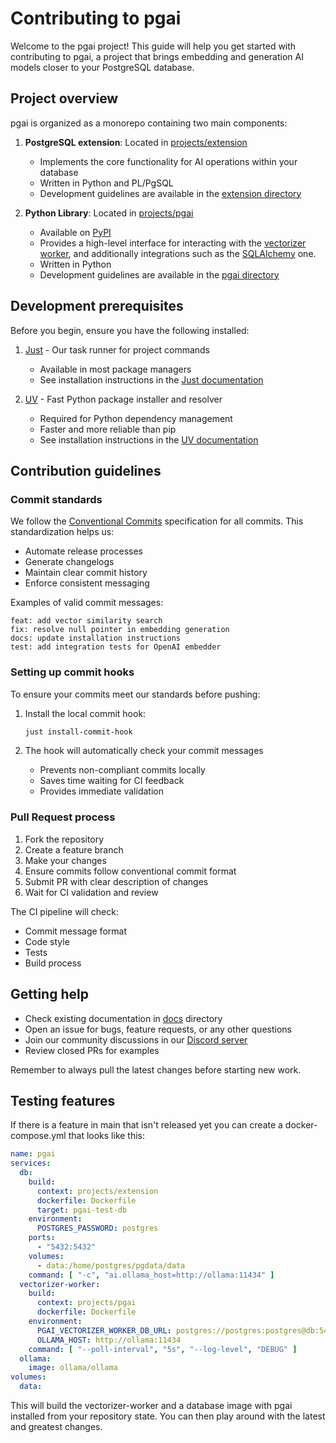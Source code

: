 # Contributing to pgai

Welcome to the pgai project! This guide will help you get started with contributing to pgai, a project that brings embedding and generation AI models closer to your PostgreSQL database.

## Project overview

pgai is organized as a monorepo containing two main components:

1. **PostgreSQL extension**: Located in [projects/extension](./projects/extension)
   - Implements the core functionality for AI operations within your database
   - Written in Python and PL/PgSQL
   - Development guidelines are available in the [extension directory](./projects/extension/DEVELOPMENT.md)

2. **Python Library**: Located in [projects/pgai](./projects/pgai)
   - Available on [PyPI][pgai-pypi]
   - Provides a high-level interface for interacting with the [vectorizer worker](docs/vectorizer/worker.md), and additionally integrations such as the [SQLAlchemy](/docs/vectorizer/python-integration.md) one.
   - Written in Python
   - Development guidelines are available in the [pgai directory](./projects/pgai/DEVELOPMENT.md)

## Development prerequisites

Before you begin, ensure you have the following installed:

1. [Just][just-gh] - Our task runner for project commands
   - Available in most package managers
   - See installation instructions in the [Just documentation][just-docs]

2. [UV][uv-website] - Fast Python package installer and resolver 
   - Required for Python dependency management
   - Faster and more reliable than pip
   - See installation instructions in the [UV documentation][uv-docs]

## Contribution guidelines

### Commit standards

We follow the [Conventional Commits][conventional-commits] specification for all commits. This standardization helps us:

- Automate release processes
- Generate changelogs
- Maintain clear commit history
- Enforce consistent messaging

Examples of valid commit messages:
```
feat: add vector similarity search
fix: resolve null pointer in embedding generation
docs: update installation instructions
test: add integration tests for OpenAI embedder
```

### Setting up commit hooks

To ensure your commits meet our standards before pushing:

1. Install the local commit hook:
   ```bash
   just install-commit-hook
   ```

2. The hook will automatically check your commit messages
   - Prevents non-compliant commits locally
   - Saves time waiting for CI feedback
   - Provides immediate validation

### Pull Request process

1. Fork the repository
2. Create a feature branch
3. Make your changes
4. Ensure commits follow conventional commit format
5. Submit PR with clear description of changes
6. Wait for CI validation and review

The CI pipeline will check:
- Commit message format
- Code style
- Tests
- Build process

## Getting help

- Check existing documentation in [docs](docs) directory
- Open an issue for bugs, feature requests, or any other questions
- Join our community discussions in our [Discord server][discord-server]
- Review closed PRs for examples

Remember to always pull the latest changes before starting new work.

## Testing features
If there is a feature in main that isn't released yet
you can create a docker-compose.yml that looks like this:
```yaml
name: pgai
services:
  db:
    build:
      context: projects/extension
      dockerfile: Dockerfile
      target: pgai-test-db
    environment:
      POSTGRES_PASSWORD: postgres
    ports:
      - "5432:5432"
    volumes:
      - data:/home/postgres/pgdata/data
    command: [ "-c", "ai.ollama_host=http://ollama:11434" ]
  vectorizer-worker:
    build:
      context: projects/pgai
      dockerfile: Dockerfile
    environment:
      PGAI_VECTORIZER_WORKER_DB_URL: postgres://postgres:postgres@db:5432/postgres
      OLLAMA_HOST: http://ollama:11434
    command: [ "--poll-interval", "5s", "--log-level", "DEBUG" ]
  ollama:
    image: ollama/ollama
volumes:
  data:
```

This will build the vectorizer-worker and a database image with pgai
installed from your repository state.
You can then play around with the latest and greatest changes.


[pgai-pypi]: https://pypi.org/project/pgai
[conventional-commits]: https://www.conventionalcommits.org/en/v1.0.0
[discord-server]: https://discord.gg/KRdHVXAmkp
[just-gh]: https://github.com/casey/just
[just-docs]: https://github.com/casey/just?tab=readme-ov-file#installation
[uv-website]: https://docs.astral.sh/uv/
[uv-docs]: https://docs.astral.sh/uv/getting-started/installation